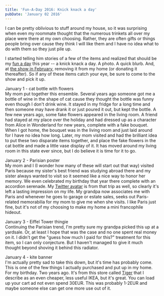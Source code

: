 ```yaml
---
title: 'Fun-A-Day 2016: Knick knack a day'
pubDate: 'January 02 2016'
---
```


<p>I can be pretty oblivious to stuff around my house, so it was surprising when even my roommate thought that the numerous trinkets all over my place were there at my own choosing. Rather, they are often gifts or things people bring over cause they think I will like them and I have no idea what to do with them so they just pile up.</p>
<p>I started telling him stories of a few of the items and realized that should be my <a href="https://www.facebook.com/Fun-a-Day-Philadelphia-208489292567077/">fun a day</a> this year -- a knick knack a day. A photo. A quick blurb. And, at <a href="https://www.facebook.com/events/1731245010436842/">the show in February</a>, removing it from my home (or donating it thereafter). So if any of these items catch your eye, be sure to come to the show and pick it up.</p>
<p>January 1 - cat bottle with flowers<br />
My mom put together this ensemble. Several years ago someone got me a bottle of wine in the shape of cat cause they thought the bottle was funny even though I don&#39;t drink wine. It stayed in my fridge for a long time and then someone may have drank it or just poured it out, but kept the bottle. A few new years ago, some fake flowers appeared in the living room. A friend had stayed at my place over the holiday and had dressed up as a character from Alice in Wonderland for new years, complete with a fake bouquet. When I got home, the bouquet was in the living room and just laid around for I have no idea how long. Later, my mom visited and had the brilliant idea to put these two disparate items together, and place the fake flowers in the cat bottle and made a little vase display of it. It has moved around my living room in this state ever since, but I do believe it is time for it to go.</p>
<p>January 2 - Parisian poster<br />
My mom and I (I wonder how many of these will start out that way) visited Paris because my sister&#39;s best friend was studying abroad there and my sister always wanted to visit so it seemed like a nice way to honor her memory. We even celebrated my birthday that year there complete with an accordion serenade. My <a href="https://pbs.twimg.com/profile_images/1347972414/eao-pic_400x400.jpeg">Twitter avatar</a> is from that trip as well, so clearly it&#39;s left a lasting impression on my life. My grandpa now associates me with Paris and whenever he goes to garage or estate sales, seeks out Paris-related memorabilia for my mom to give me when she visits. I like Paris just fine, but it&#39;s not of my choosing to make my home a mini francophile hideout.&nbsp;</p>
<p>January 3 - Eiffel Tower thingie<br />
Continuing the Parisian trend, I&#39;m pretty sure my grandpa picked this up at a yardsale. Or, at least I hope that was the case and no one spent real money on it. I didn&#39;t get the &quot;guess how much I paid for this?&quot; treatment for this item, so I can only conjecture. But I haven&#39;t managed to give it much thought beyond shoving it behind this radiator.</p>
<p>January 4 - kite banner<br />
I&#39;m actually pretty sad to take this down, but it&#39;s time has probably come. This is one of the few things I actually purchased and put up in my home. For my birthday. Two years ago. It&#39;s from this store called <a href="https://www.tiger-stores.com/">Tiger</a> that I describe as an even cheaper, less useful IKEA, but it&#39;s great. You can load up your cart ad not even spend 30EUR. This was probably 1-2EUR and maybe someone else can get one more use out of it.</p>
<p><br />
&nbsp;</p>



